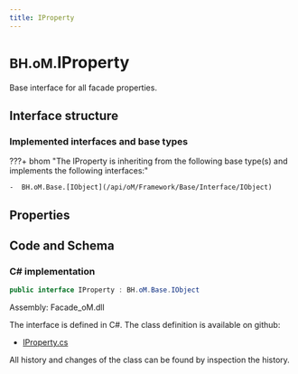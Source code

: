 ```yaml
---
title: IProperty
---
```


# <small>BH.oM.</small>**IProperty**

Base interface for all facade properties.

## Interface structure

### Implemented interfaces and base types

???+ bhom "The IProperty is inheriting from the following base type(s) and implements the following interfaces:"

    -  BH.oM.Base.[IObject](/api/oM/Framework/Base/Interface/IObject)


## Properties

## Code and Schema

### C# implementation

``` C# title="C#"
public interface IProperty : BH.oM.Base.IObject
```

Assembly: Facade_oM.dll

The interface is defined in C#. The class definition is available on github:

- [IProperty.cs](https://github.com/BHoM/BHoM/blob/develop/Facade_oM/IProperty.cs)

All history and changes of the class can be found by inspection the history.
